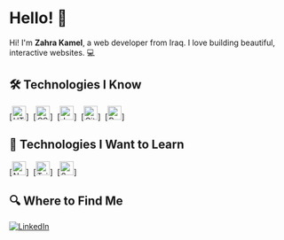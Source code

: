 # Hello! 🌸

Hi! I'm **Zahra Kamel**, a web developer from Iraq. I love building beautiful, interactive websites. 💻


## 🛠 Technologies I Know

[<img src="https://img.shields.io/badge/HTML5-282C34?logo=html5&logoColor=E34F26" alt="HTML5 logo" height="25" />]&nbsp;
[<img src="https://img.shields.io/badge/CSS3-282C34?logo=css3&logoColor=1572B6" alt="CSS3 logo" height="25" />]&nbsp;
[<img src="https://img.shields.io/badge/JavaScript-282C34?logo=javascript&logoColor=F7DF1E" alt="JavaScript logo" height="25" />]&nbsp;
[<img src="https://img.shields.io/badge/Git-282C34?logo=git&logoColor=F05032" alt="Git logo" height="25" />]&nbsp;
[<img src="https://img.shields.io/badge/React-282C34?logo=react&logoColor=61DAFB" alt="React logo" height="25" />]

## 👾 Technologies I Want to Learn

[<img src="https://img.shields.io/badge/Next.js-282C34?logo=next.js&logoColor=FFFFFF" alt="Next.js logo" height="25" />]&nbsp;
[<img src="https://img.shields.io/badge/Tailwind%20CSS-282C34?logo=tailwind-css&logoColor=38B2AC" alt="Tailwind CSS logo" height="25" />]&nbsp;
[<img src="https://img.shields.io/badge/Sass-282C34?logo=sass&logoColor=CC6699" alt="Sass logo" height="25" />]&nbsp;


## 🔍 Where to Find Me

[![LinkedIn](https://img.shields.io/badge/LinkedIn-282C34?logo=linkedin&logoColor=0077B5)](https://www.linkedin.com/in/zahraa-kamil-4b08b6258/)
